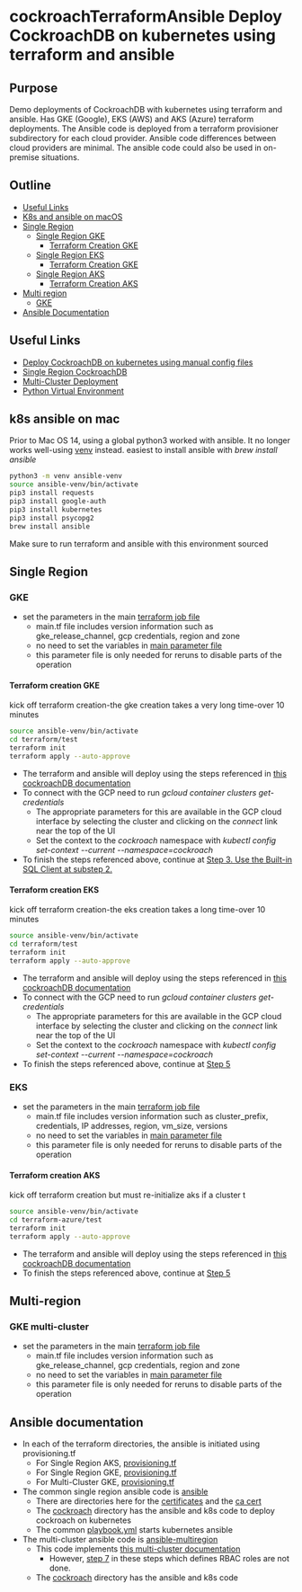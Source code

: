 # cockroachTerraformAnsible Deploy CockroachDB on kubernetes using terraform and ansible
## Purpose
Demo deployments of CockroachDB with kubernetes using terraform and ansible.  Has GKE (Google), EKS (AWS)  and AKS (Azure) terraform deployments.  The Ansible code is deployed from a terraform provisioner subdirectory for each cloud provider.  Ansible code differences between cloud providers are minimal.  The ansible code could also be used in on-premise situations.

## Outline
- [Useful Links](#useful-links) 
- [K8s and ansible on macOS](#k8s-ansible-on-mac)
- [Single Region](#single-region)
  - [Single Region GKE](#gke)
    - [Terraform Creation GKE](#terraform-creation-gke)
  - [Single Region EKS](#eks)
    - [Terraform Creation GKE](#terraform-creation-gke)
  - [Single Region AKS](#aks)
    - [Terraform Creation AKS](#terraform-creation-aks)
- [Multi region](#multi-region)
    - [GKE](#gke-multi-cluster)
- [Ansible Documentation](#ansible-documentation)
## Useful Links
* [Deploy CockroachDB on kubernetes using manual config files](https://www.cockroachlabs.com/docs/stable/orchestrate-a-local-cluster-with-kubernetes?filters=manual)
* [Single Region CockroachDB](https://www.cockroachlabs.com/docs/stable/deploy-cockroachdb-with-kubernetes)
* [Multi-Cluster Deployment](https://www.cockroachlabs.com/docs/stable/orchestrate-cockroachdb-with-kubernetes-multi-cluster)
* [Python Virtual Environment](https://www.freecodecamp.org/news/how-to-setup-virtual-environments-in-python/)
## k8s ansible on mac
Prior to Mac OS 14, using a global python3 worked with ansible.  It no longer works well-using [venv](https://docs.python.org/3/library/venv.html) instead.
easiest to install ansible with *brew install ansible*
```bash
python3 -m venv ansible-venv
source ansible-venv/bin/activate
pip3 install requests
pip3 install google-auth
pip3 install kubernetes
pip3 install psycopg2
brew install ansible
```
Make sure to run terraform and ansible with this environment sourced

## Single Region
### GKE
* set the parameters in the main [terraform job file](terraform/test/main.tf)
    * main.tf file includes version information such as gke_release_channel, gcp credentials, region and zone
    * no need to set the variables in [main parameter file](ansible/cockroach/vars/main.yml)
    * this parameter file is only needed for reruns to disable parts of the operation
  
#### Terraform creation GKE
kick off terraform creation-the gke creation takes a very long time-over 10 minutes
```bash
source ansible-venv/bin/activate
cd terraform/test
terraform init
terraform apply --auto-approve
```
* The terraform and ansible will deploy using the steps referenced in [this cockroachDB documentation](https://www.cockroachlabs.com/docs/stable/orchestrate-a-local-cluster-with-kubernetes?filters=manual)
* To connect with the GCP need to run *gcloud container clusters get-credentials*
  * The appropriate parameters for this are available in the GCP cloud interface by selecting the cluster and clicking on the *connect* link near the top of the UI
  * Set the context to the *cockroach* namespace with *kubectl config set-context --current --namespace=cockroach*
* To finish the steps referenced above, continue at [Step 3.  Use the Built-in SQL Client at substep 2.](https://www.cockroachlabs.com/docs/stable/orchestrate-a-local-cluster-with-kubernetes?filters=manual#step-3-use-the-built-in-sql-client)
  
#### Terraform creation EKS
kick off terraform creation-the eks creation takes a long time-over 10 minutes
```bash
source ansible-venv/bin/activate
cd terraform/test
terraform init
terraform apply --auto-approve
```
* The terraform and ansible will deploy using the steps referenced in [this cockroachDB documentation](https://www.cockroachlabs.com/docs/stable/orchestrate-a-local-cluster-with-kubernetes?filters=manual)
* To connect with the GCP need to run *gcloud container clusters get-credentials*
  * The appropriate parameters for this are available in the GCP cloud interface by selecting the cluster and clicking on the *connect* link near the top of the UI
  * Set the context to the *cockroach* namespace with *kubectl config set-context --current --namespace=cockroach*
* To finish the steps referenced above, continue at [Step 5](https://www.cockroachlabs.com/docs/stable/orchestrate-a-local-cluster-with-kubernetes?filters=manual#step-4-access-the-db-console)
### EKS
* set the parameters in the main [terraform job file](terraform-aws/test/main.tf)
  * main.tf file includes version information such as cluster_prefix, credentials, IP addresses, region, vm_size, versions
  * no need to set the variables in [main parameter file](ansible/cockroach/vars/main.yml)
  * this parameter file is only needed for reruns to disable parts of the operation

#### Terraform creation AKS
kick off terraform creation but must re-initialize aks if a cluster t
```bash
source ansible-venv/bin/activate
cd terraform-azure/test
terraform init
terraform apply --auto-approve
```
* The terraform and ansible will deploy using the steps referenced in [this cockroachDB documentation](https://www.cockroachlabs.com/docs/stable/orchestrate-a-local-cluster-with-kubernetes?filters=manual)
* To finish the steps referenced above, continue at [Step 5](https://www.cockroachlabs.com/docs/stable/orchestrate-a-local-cluster-with-kubernetes?filters=manual#step-4-access-the-db-console)
## Multi-region
### GKE multi-cluster
* set the parameters in the main [terraform job file](multiregionGKE/test/main.tf)
  * main.tf file includes version information such as gke_release_channel, gcp credentials, region and zone
  * no need to set the variables in [main parameter file](ansible-multiregion/cockroach/vars/main.yml)
  * this parameter file is only needed for reruns to disable parts of the operation
## Ansible documentation
* In each of the terraform directories, the ansible is initiated using provisioning.tf
  * For Single Region AKS, [provisioning.tf](terraform-azure/provisioning.tf)
  * For Single Region GKE, [provisioning.tf](terraform/provisioning.tf)
  * For Multi-Cluster GKE, [provisioning.tf](multiregionGKE/provisioning.tf)
* The common single region ansible code is [ansible](ansible)
  * There are directories here for the [certificates](ansible/certs) and the [ca cert](ansible/my-safe-directory)
  * The [cockroach](ansible/cockroach) directory has the ansible and k8s code to deploy cockroach on kubernetes
  * The common [playbook.yml](ansible/playbook.yml) starts kubernetes ansible
* The multi-cluster ansible code is [ansible-multiregion](ansible-multiregion)
  * This code implements [this multi-cluster documentation](https://www.cockroachlabs.com/docs/stable/orchestrate-cockroachdb-with-kubernetes-multi-cluster)
    * However, [step 7](https://www.cockroachlabs.com/docs/stable/orchestrate-cockroachdb-with-kubernetes-multi-cluster#step-1-start-kubernetes-clusters) in these steps which defines RBAC roles are not done.
  * The [cockroach](ansible-multiregion/cockroach) directory has the ansible and k8s code
